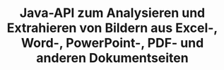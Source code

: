 ---
############################# Static ############################
layout: "auto-gen-gist"
draft: false
path: "de/parser/java/extract/image/xltm/"
otherformats: DOC DOT DOCX DOCM DOTX DOTM TXT ODT OTT RTF PDF XHTML MHTML MD XML EPUB FB2 CHM XLS XLT XLSX XLSB XLTX XLTM ODS CSV OTS XLA XLAM PPT PPTX  PPS POT PPSX PPTM POTX PPSM ODP OTP PST OST EML EMLX MSG ONE 

############################# Head ############################
head_title: "Wie extrahiert man Bilder aus Excel, Word, PDF und anderen Dokumenten über Java?"
head_description: "GroupDocs.Parser Java API ermöglicht Softwareentwicklern das Parsen und Extrahieren von Bildern aus PDF-, DOC-, DOCX-, PPT-, PPTX-, XLS-, XLSX-Dokumenten, Seitenbereichen und E-Mails in Java-Apps."

############################# Header ############################
title: "Java-API zum Analysieren und Extrahieren von Bildern aus Excel-, Word-, PowerPoint-, PDF- und anderen Dokumentseiten"
description: "GroupDocs.Parser Java API ermöglicht Programmierern das Extrahieren von Bildern aus PDF-, DOC-, DOCX-, PPT-, PPTX-, EML-, MSG-, XLS-, XLSX-, CSV-, ODT-, RTF- und EPUB-Dokumenten oder Dokumentenseiten in Java-Anwendungen."

######################### Download Button #######################
button:
    enable: true

############################# About ############################
about:
    enable: true
    title: "Erfahren Sie, wie Sie Bilder aus Dokumenten oder einer bestimmten Seite über die Java-API extrahieren."
    content: |
       Ein Bild sagt mehr als tausend Worte und kann in der heutigen visuellen Welt bei der Erstellung ansprechender Inhalte nicht ignoriert werden. Bilder können eine großartige Quelle für die Informationskommunikation sein und die Aufmerksamkeit des Benutzers auf sich ziehen. Oft ist es notwendig, Bilder aus Dokumenten, Journalen oder Präsentationen zu bekommen und sie woanders zu verwenden. GroupDocs.Parser für Java ist eine leistungsstarke API, die Softwareentwicklern und Programmierern hilft, Lösungen zum Parsen und Extrahieren von Bildern oder anderen Informationen aus zahlreichen Dokumenttypen zu entwickeln. Es unterstützt auch das Speichern von Bildern in PNG, JPEG, WebP, GIF, BMP und anderen Formaten. Die API hat Unterstützung für einige gängige Dokumentenformate wie PDF, Microsoft Office-Formate: Word (DOC, DOCX), PowerPoint (PPT, PPTX), Excel (XLS, XLSX), LibreOffice-Formate, E-Mails, E-Books und viele mehr . Es hat auch Unterstützung für einige erweiterte Funktionen im Zusammenhang mit dem Parsen von Dokumenten, dem Extrahieren von einfachem und strukturiertem Text, der Textsuche nach Schlüsselwörtern, dem Extrahieren von Metadaten oder Bildern, Containern sowie Anhängen und vielem mehr enthalten.

############################# content ############################
steps:
    enable: true
    block:
    - title_left: "So extrahieren Sie Bilder aus XLTM-Dokumenten"
      content_left: |
       GroupDocs.Parser Java enthält Funktionen zum Extrahieren von Bildern aus XLTM-Dokumenten. Das folgende Java-Codebeispiel zeigt, wie Bilder problemlos aus dem XLTM-Dokument extrahiert werden können.

      title_right: "Holen Sie sich Bilder aus Dokumenten über Java"
      content_right: |
        * Erstellen Sie eine Instanz von [Parser](https://apireference.groupdocs.com/parser/java/com.groupdocs.parser/Parser)
        * Überprüfen Sie, ob das Dokument die Bildextraktion unterstützt
        * Rufen Sie die Methode [getImages()](https://apireference.groupdocs.com/parser/java/com.groupdocs.parser/Parser#getImages()) auf, um alle Bilder aus dem gesamten Dokument zu extrahieren.
        * Extrahieren Sie alle Bilder aus dem Dokument
        * Iterieren Sie über Bilder und drucken Sie den Bildtyp

      gisthash: "b13e690d2593f92081abd99948363e06"
      gistfile: "extract_images_form_documents.java"

    - title_left: "Bildextraktion aus XLTM-Dokumentenseite"
      content_left: |
       GroupDocs.Parser Java API ermöglicht es Softwareentwicklern, Bilder aus XLTM-Dokumenten mit ein paar Codezeilen zu extrahieren. Der folgende Java-Code zeigt die Bildextraktion aus einem XLTM-Dokument.

      title_right: "So extrahieren Sie Datei-Images über Java"
      content_right: |
        * Erstellen Sie eine Instanz von [Parser](https://apireference.groupdocs.com/parser/java/com.groupdocs.parser/Parser)
        * Überprüfen Sie, ob das Dokument die Bildextraktion unterstützt
        * Erhalten Sie Dokumentinformationen, indem Sie die Methode [getDocumentInfo](https://apireference.groupdocs.com/parser/java/com.groupdocs.parser/Parser#getDocumentInfo()) aufrufen.
        * Überprüfen Sie das Dokument auf das Vorhandensein von Seiten
        * Iterieren Sie über Seiten und drucken Sie eine Seitenzahl
        * Rufen Sie die Methode [getImages()](https://apireference.groupdocs.com/parser/java/com.groupdocs.parser/Parser#getImages()) auf, um alle Bilder aus dem gesamten Dokument zu extrahieren.
        * Bilder durchlaufen und Bildtyp drucken
     
      gisthash: "68450336a57c5d8df06b4ef1ea69b29f"
      gistfile: "extract_images_form_documents_page.java"
      
    - title_left: "So extrahieren Sie Bilder aus dem XLTM-Dokumentseitenbereich"
      content_left: |
       GroupDocs.Parser Java API bietet vollständige Unterstützung für das einfache Extrahieren von XLTM-Dokumentseiten. Der folgende Java-Code zeigt, wie Programmierer Bilder aus einem XLTM-Dokumentseitenbereich in ihren eigenen Java-Apps extrahieren können.

      title_right: "Bilder mit Java extrahieren?"
      content_right: |
        * Erstellen Sie eine Instanz von [Parser](https://apireference.groupdocs.com/parser/java/com.groupdocs.parser/Parser)
        * Erstellen Sie die Optionen, die für die Bildextraktion verwendet werden
        * Überprüfen Sie das Dokument auf Unterstützung für die Bildextraktion
        * Rufen Sie die Methode [getImages()](https://apireference.groupdocs.com/parser/java/com.groupdocs.parser/Parser#getImages()) auf, um Bilder aus der oberen linken Ecke einer Seite zu extrahieren.
        * Iterieren Sie über Bilder und drucken Sie die Bild-URL
     
      gisthash: "40143a56569ae88e7e7c972ccca041b5"
      gistfile: "extract_images_form_documents_page_area.java"

    - title_left: "So extrahieren Sie Bilder über die Java-API in eine Datei"
      content_left: |
       GroupDocs.Parser Java API ermöglicht das Extrahieren von Bildern aus XLTM-Dokumenten und das Speichern von Bildinhalten in einer Datei. Der folgende Java-Code zeigt, wie Programmierer Bilder aus einer Datei ihrer Wahl in ihren eigenen Java-Apps extrahieren können.

      title_right: "Bilder aus einem Dokument in eine Datei extrahieren"
      content_right: |
        * Erstellen Sie eine Instanz von [Parser](https://apireference.groupdocs.com/parser/java/com.groupdocs.parser/Parser)
        * Überprüfen Sie das Dokument auf Unterstützung für die Bildextraktion
        * Rufen Sie die Methode [getImages()](https://apireference.groupdocs.com/parser/java/com.groupdocs.parser/Parser#getImages()) auf, um Bilder aus der oberen linken Ecke einer Seite zu extrahieren.
        * Erstellen Sie die Optionen zum Speichern von Bildern im unterstützten Dateiformat
        * Iterieren Sie über Bilder und drucken Sie die Bild-URL
     
      gisthash: "6faeafc93e4412265b7439209828950b"
      gistfile: "images_saving_to_files.java"

    - title_left: "System Anforderungen"
      content_left: |
        GroupDocs.Parser für Java wird auf allen wichtigen Plattformen und Betriebssystemen unterstützt. Es kann Dokumente in Microsoft Word, Excel, PowerPoint, Outlook, OpenOffice und über 50 anderen Formaten erstellen. Um einen vollständigen Leitfaden zu den Systemanforderungen zu erhalten, besuchen Sie bitte die Systemanforderungen, bevor Sie den folgenden Code ausführen. Stellen Sie bitte sicher, dass die folgenden Voraussetzungen auf Ihrem System installiert sind:
        * Betriebssysteme: Microsoft Windows, Linux, MacOS
        * Unterstützung für Java-Versionen: J2SE 7.0 (1.7), J2SE 8.0 (1.8) oder höher
        * Holen Sie sich die neueste Version der GroupDocs.Parser-Java-APIs von GroupDocs [Repository](https://repository.groupdocs.com/webapp/#/artifacts/browse/tree/General/repo/com/groupdocs/groupdocs-parser)
        
      title_right: "Warum GroupDocs.Parser verwenden"
      content_right: |
        * Extrahieren Sie einen einfachen Text aus einem der unterstützten Dokumente.
        * Unterstützung zum Extrahieren von Inhaltsverzeichnissen
        * Extrahieren Sie formatierten Text, Metadaten, Bilder, Container und Anhänge.
        * Dokumente parsen über benutzerdefinierte Vorlagen.
        * Suchen Sie Text mit Schlüsselwörtern oder regulären Ausdrücken.
        * Unterstützung für die Extraktion von strukturiertem Text
        * Inhaltsverzeichnis für einige unterstützte Dokumentformate extrahieren.
        * Analysieren Sie Formulardaten aus PDF-Dokumenten.

demos:
    enable: true
        

more_formats:
    enable: true


back_to_top:
    enable: true
---